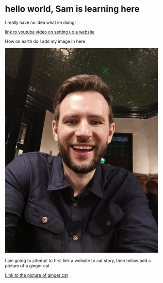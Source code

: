 <h1>hello world, Sam is learning here</h1>
  <p>I really have no idea what im doing!</p>
    <a href="https://www.youtube.com/watch?v=NQP89ish9t8">link to youtube video on setting up a website</a>
    
  <p>How on earth do I add my image in here</p>
  
  <img src="https://github.com/SamuelWindebank/SamuelWindebank.github.io/blob/main/20220401_230624.jpg">
  
  <p> I am going to attempt to first link a website to cat story, then below add a picture of a ginger cat</p>
  
  <a href="https://www.meowingtons.com/blogs/lolcats/6-fun-facts-about-orange-tabby-cats">Link to the picture of ginger cat</a>
